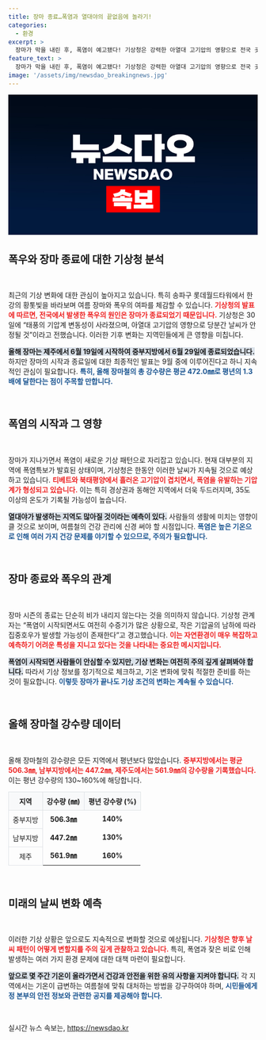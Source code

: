 ```yaml
---
title: 장마 종료…폭염과 열대야의 끝없음에 놀라기!
categories:
  - 환경
excerpt: >
  장마가 막을 내린 후, 폭염이 예고됐다! 기상청은 강력한 아열대 고기압의 영향으로 전국 곳곳에 열대야와 35도 넘는 고온이 지속될 것이라 경고했다. 여름의 끝자락, 더위에 대비하라!
feature_text: >
  장마가 막을 내린 후, 폭염이 예고됐다! 기상청은 강력한 아열대 고기압의 영향으로 전국 곳곳에 열대야와 35도 넘는 고온이 지속될 것이라 경고했다. 여름의 끝자락, 더위에 대비하라!
image: '/assets/img/newsdao_breakingnews.jpg'
---
```


<p><img src="/assets/img/newsdao_breakingnews.jpg" alt="firstkoreanews 속보" /></p>

<h2 data-ke-size="size26">폭우와 장마 종료에 대한 기상청 분석</h2>

<p data-ke-size="size16">&nbsp;</p>

<p>최근의 기상 변화에 대한 관심이 높아지고 있습니다. 특히 송파구 롯데월드타워에서 한강의 황톳빛을 바라보며 여름 장마와 폭우의 여파를 체감할 수 있습니다. <b><span style="color: #ee2323;">기상청의 발표에 따르면, 전국에서 발생한 폭우의 원인은 장마가 종료되었기 때문입니다.</span></b> 기상청은 30일에 “태풍의 기압계 변동성이 사라졌으며, 아열대 고기압의 영향으로 당분간 날씨가 안정될 것”이라고 전했습니다. 이러한 기후 변화는 지역민들에게 큰 영향을 미칩니다.</p>

<p><b><span style="background-color: #21538527;">올해 장마는 제주에서 6월 19일에 시작하여 중부지방에서 6월 29일에 종료되었습니다.</span></b> 하지만 장마의 시작과 종료일에 대한 최종적인 발표는 9월 중에 이루어진다고 하니 지속적인 관심이 필요합니다. <b><span style="color: #1a5490;">특히, 올해 장마철의 총 강수량은 평균 472.0㎜로 평년의 1.3배에 달한다는 점이 주목할 만합니다.</span></b> </p>

<p data-ke-size="size16">&nbsp;</p>

<h2 data-ke-size="size26">폭염의 시작과 그 영향</h2>

<p data-ke-size="size16">&nbsp;</p>

<p>장마가 지나가면서 폭염이 새로운 기상 패턴으로 자리잡고 있습니다. 현재 대부분의 지역에 폭염특보가 발효된 상태이며, 기상청은 한동안 이러한 날씨가 지속될 것으로 예상하고 있습니다. <b><span style="color: #ee2323;">티베트와 북태평양에서 흘러온 고기압이 겹치면서, 폭염을 유발하는 기압계가 형성되고 있습니다.</span></b> 이는 특히 경상권과 동해안 지역에서 더욱 두드러지며, 35도 이상의 온도가 기록될 가능성이 높습니다.</p>

<p><b><span style="background-color: #21538527;">열대야가 발생하는 지역도 많아질 것이라는 예측이 있다.</span></b> 사람들의 생활에 미치는 영향이 클 것으로 보이며, 여름철의 건강 관리에 신경 써야 할 시점입니다. <b><span style="color: #1a5490;">폭염은 높은 기온으로 인해 여러 가지 건강 문제를 야기할 수 있으므로, 주의가 필요합니다.</span></b></p>

<p data-ke-size="size16">&nbsp;</p>

<h2 data-ke-size="size26">장마 종료와 폭우의 관계</h2>

<p data-ke-size="size16">&nbsp;</p>

<p>장마 시즌의 종료는 단순히 비가 내리지 않는다는 것을 의미하지 않습니다. 기상청 관계자는 “폭염이 시작되면서도 여전히 수증기가 많은 상황으로, 작은 기압골의 남하에 따라 집중호우가 발생할 가능성이 존재한다”고 경고했습니다. <b><span style="color: #ee2323;">이는 자연환경이 매우 복잡하고 예측하기 어려운 특성을 지니고 있다는 것을 나타내는 중요한 메시지입니다.</span></b></p>

<p><b><span style="background-color: #21538527;">폭염이 시작되면 사람들이 안심할 수 있지만, 기상 변화는 여전히 주의 깊게 살펴봐야 합니다.</span></b> 따라서 기상 정보를 정기적으로 체크하고, 기온 변화에 맞춰 적절한 준비를 하는 것이 필요합니다. <b><span style="color: #1a5490;">이렇듯 장마가 끝나도 기상 조건의 변화는 계속될 수 있습니다.</span></b></p>

<p data-ke-size="size16">&nbsp;</p>

<h2 data-ke-size="size26">올해 장마철 강수량 데이터</h2>

<p data-ke-size="size16">&nbsp;</p>

<p>올해 장마철의 강수량은 모든 지역에서 평년보다 많았습니다. <b><span style="color: #ee2323;">중부지방에서는 평균 506.3㎜, 남부지방에서는 447.2㎜, 제주도에서는 561.9㎜의 강수량을 기록했습니다.</span></b> 이는 평년 강수량의 130~160%에 해당합니다.</p>

<table style="width: 100%; border-collapse: collapse;">
  <tr>
    <th style="border: 1px solid #dee2e6; padding: 8px; background-color: #f8f9fa;">지역</th>
    <th style="border: 1px solid #dee2e6; padding: 8px; background-color: #f8f9fa;">강수량 (㎜)</th>
    <th style="border: 1px solid #dee2e6; padding: 8px; background-color: #f8f9fa;">평년 강수량 (%)</th>
  </tr>
  <tr>
    <td style="border: 1px solid #dee2e6; padding: 8px; text-align: center;">중부지방</td>
    <td style="text-align: center; height: 17px;"><b>506.3㎜</b></td>
    <td style="text-align: center; height: 17px;"><b>140%</b></td>
  </tr>
  <tr>
    <td style="border: 1px solid #dee2e6; padding: 8px; text-align: center;">남부지방</td>
    <td style="text-align: center; height: 17px;"><b>447.2㎜</b></td>
    <td style="text-align: center; height: 17px;"><b>130%</b></td>
  </tr>
  <tr>
    <td style="border: 1px solid #dee2e6; padding: 8px; text-align: center;">제주</td>
    <td style="text-align: center; height: 17px;"><b>561.9㎜</b></td>
    <td style="text-align: center; height: 17px;"><b>160%</b></td>
  </tr>
</table>

<p data-ke-size="size16">&nbsp;</p>

<h2 data-ke-size="size26">미래의 날씨 변화 예측</h2>

<p data-ke-size="size16">&nbsp;</p>

<p>이러한 기상 상황은 앞으로도 지속적으로 변화할 것으로 예상됩니다. <b><span style="color: #ee2323;">기상청은 향후 날씨 패턴이 어떻게 변할지를 주의 깊게 관찰하고 있습니다.</span></b> 특히, 폭염과 잦은 비로 인해 발생하는 여러 가지 환경 문제에 대한 대책 마련이 필요합니다.</p>

<p><b><span style="background-color: #21538527;">앞으로 몇 주간 기온이 올라가면서 건강과 안전을 위한 유의 사항을 지켜야 합니다.</span></b> 각 지역에서는 기온이 급변하는 여름철에 맞춰 대처하는 방법을 강구하여야 하며, <b><span style="color: #1a5490;">시민들에게 정 본부의 안전 정보와 관련한 공지를 제공해야 합니다.</span></b> </p>

<p data-ke-size="size16">&nbsp;</p>
실시간 뉴스 속보는, <a href="https://newsdao.kr" rel="dofollow">https://newsdao.kr</a>


